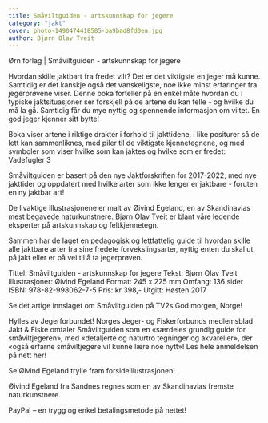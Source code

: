 ```yaml
---
title: Småviltguiden - artskunnskap for jegere
category: "jakt"
cover: photo-1490474418585-ba9bad8fd0ea.jpg
author: Bjørn Olav Tveit
---
```



Ørn forlag | Småviltguiden - artskunnskap for jegere

Hvordan skille jaktbart fra fredet vilt? Det er det viktigste en jeger må kunne. Samtidig er det kanskje også det vanskeligste, noe ikke minst erfaringer fra jegerprøvene viser. Denne boka forteller på en enkel måte hvordan du i typiske jaktsituasjoner ser forskjell på de artene du kan felle - og hvilke du må la gå. Samtidig får du mye nyttig og spennende informasjon om viltet. En god jeger kjenner sitt bytte!

Boka viser artene i riktige drakter i forhold til jakttidene, i like positurer så de lett kan sammenliknes, med piler til de viktigste kjennetegnene, og med symboler som viser hvilke som kan jaktes og hvilke som er fredet:
Vadefugler 3

Småviltguiden er basert på den nye Jaktforskriften for 2017-2022, med nye jakttider og oppdatert med hvilke arter som ikke lenger er jaktbare - foruten en ny jaktbar art!

De livaktige illustrasjonene er malt av Øivind Egeland, en av Skandinavias mest begavede naturkunstnere. Bjørn Olav Tveit er blant våre ledende eksperter på artskunnskap og feltkjennetegn.

Sammen har de laget en pedagogisk og lettfattelig guide til hvordan skille alle jaktbare arter fra sine fredete forvekslingsarter, nyttig enten du skal ut på jakt eller er på vei til å ta jegerprøven.

Tittel: Småviltguiden - artskunnskap for jegere
Tekst: Bjørn Olav Tveit
Illustrasjoner: Øivind Egeland
Format: 245 x 225 mm
Omfang: 136 sider
ISBN: 978-82-998062-7-5
Pris: kr 398,-
Utgitt: Høsten 2017

Se det artige innslaget om Småviltguiden på TV2s God morgen, Norge!



Hylles av Jegerforbundet!
Norges Jeger- og Fiskerforbunds medlemsblad Jakt & Fiske omtaler Småviltguiden som en «særdeles grundig guide for småviltjegeren», med «detaljerte og naturtro tegninger og akvareller», der «også erfarne småviltjegere vil kunne lære noe nytt»!
Les hele anmeldelsen på nett her!


Se Øivind Egeland trylle fram forsideillustrasjonen!




Øivind Egeland fra Sandnes regnes som en av Skandinavias fremste naturkunstnere.

 

PayPal – en trygg og enkel betalingsmetode på nettet!
